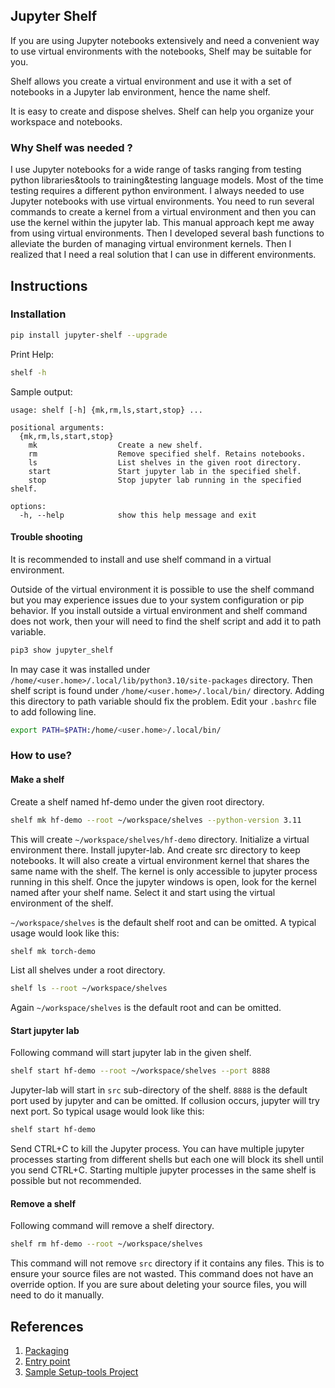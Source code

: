 ## Jupyter Shelf

If you are using Jupyter notebooks extensively and need a convenient way to use virtual environments with the notebooks, Shelf may be suitable for you.

Shelf allows you create a virtual environment and use it with a set of notebooks in a Jupyter lab environment, hence the name shelf.

It is easy to create and dispose shelves. Shelf can help you organize your workspace and notebooks.

### Why Shelf was needed ?

I use Jupyter notebooks for a wide range of tasks ranging from testing python libraries&tools to training&testing language models. Most of the time testing requires a different python environment. I always needed to use Jupyter notebooks with use virtual environments. You need to run several commands to create a kernel from a virtual environment and then you can use the kernel within the jupyter lab. This manual approach kept me away from using virtual environments. Then I developed several bash functions to alleviate the burden of managing virtual environment kernels. Then I realized that I need a real solution that I can use in different environments. 

## Instructions

### Installation
```bash
pip install jupyter-shelf --upgrade
```

Print Help:
```bash
shelf -h
```
Sample output:
```text
usage: shelf [-h] {mk,rm,ls,start,stop} ...

positional arguments:
  {mk,rm,ls,start,stop}
    mk                  Create a new shelf.
    rm                  Remove specified shelf. Retains notebooks.
    ls                  List shelves in the given root directory.
    start               Start jupyter lab in the specified shelf.
    stop                Stop jupyter lab running in the specified shelf.

options:
  -h, --help            show this help message and exit
```

#### Trouble shooting

It is recommended to install and use shelf command in a virtual environment. 

Outside of the virtual environment it is possible to use the shelf command but you may experience issues due to your system configuration or pip behavior. If you install outside a virtual environment and shelf command does not work, then your will need to find the shelf script and add it to path variable.

```bash
pip3 show jupyter_shelf
```
In may case it was installed under `/home/<user.home>/.local/lib/python3.10/site-packages` directory. Then shelf script is found under `/home/<user.home>/.local/bin/` directory. Adding this directory to path variable should fix the problem.
Edit your `.bashrc` file to add following line.
```bash
export PATH=$PATH:/home/<user.home>/.local/bin/
```

### How to use?

#### Make a shelf

Create a shelf named hf-demo under the given root directory.
```bash
shelf mk hf-demo --root ~/workspace/shelves --python-version 3.11
```

This will create `~/workspace/shelves/hf-demo` directory. Initialize a virtual environment there. Install jupyter-lab. And create src directory to keep notebooks. It will also create a virtual environment kernel that shares the same name with the shelf. The kernel is only accessible to jupyter process running in this shelf. Once the jupyter windows is open, look for the kernel named after your shelf name. Select it and start using the virtual environment of the shelf.

`~/workspace/shelves` is the default shelf root and can be omitted. A typical usage would look like this:

```bash
shelf mk torch-demo
```
List all shelves under a root directory. 
```bash
shelf ls --root ~/workspace/shelves
```
Again `~/workspace/shelves` is the default root and can be omitted.

#### Start jupyter lab

Following command will start jupyter lab in the given shelf.
```bash
shelf start hf-demo --root ~/workspace/shelves --port 8888
```

Jupyter-lab will start in `src` sub-directory of the shelf. `8888` is the default port used by jupyter and can be omitted. If collusion occurs, jupyter will try next port. So typical usage would look like this:
```bash
shelf start hf-demo
```

Send CTRL+C to kill the Jupyter process. You can have multiple jupyter processes starting from different shells but each one will block its shell until you send CTRL+C. Starting multiple jupyter processes in the same shelf is possible but not recommended.

#### Remove a shelf

Following command will remove a shelf directory.
```bash
shelf rm hf-demo --root ~/workspace/shelves
```
This command will not remove `src` directory if it contains any files. This is to ensure your source files are not wasted. This command does not have an override option. If you are sure about deleting your source files, you will need to do it manually.

## References
1. [Packaging](https://packaging.python.org/en/latest/tutorials/packaging-projects/)
2. [Entry point](https://setuptools.pypa.io/en/latest/userguide/entry_point.html)
3. [Sample Setup-tools Project](https://github.com/pypa/sampleproject/tree/main)